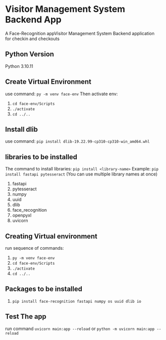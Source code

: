 # Visitor Management System Backend App

A Face-Recognition appVisitor Management System Backend application for checkin and checkouts

## Python Version

Python 3.10.11

## Create Virtual Environment

use command: `py -m venv face-env`
Then activate env:

1. `cd face-env/Scripts`
2. `./activate`
3. `cd ../..`

## Install dlib

use command: `pip install dlib-19.22.99-cp310-cp310-win_amd64.whl`

## libraries to be installed

The command to install libraries: `pip install <library-name>`
Example: `pip install fastapi pytesseract` (You can use multiple library names at once)

1. fastapi
2. pytesseract
3. numpy
4. uuid
5. dlib
6. face_recognition
7. openpyxl
8. uvicorn

## Creating Virtual environment

run sequence of commands:

1. `py -m venv face-env`
2. `cd face-env/Scripts`
3. `./activate`
4. `cd ../..`

## Packages to be installed

1. `pip install face-recognition fastapi numpy os uuid dlib io`

## Test The app

run command `uvicorn main:app --reload` or `python -m uvicorn main:app --reload`
